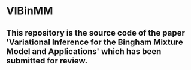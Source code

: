 # VIBinMM

## This repository is the source code of the paper 'Variational Inference for the Bingham Mixture Model and Applications' which has been submitted for review.
